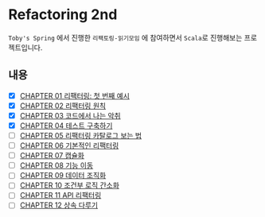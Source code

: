 # Refactoring 2nd

`Toby's Spring` 에서 진행한 `리팩토링-읽기모임` 에 참여하면서 `Scala`로 진행해보는 프로젝트입니다.  

## 내용

- [x] [CHAPTER 01 리팩터링: 첫 번째 예시](src/main/scala/ch01/README.md)
- [x] [CHAPTER 02 리팩터링 원칙](src/main/scala/ch02/README.md)
- [x] [CHAPTER 03 코드에서 나는 악취](src/main/scala/ch03/README.md)
- [x] [CHAPTER 04 테스트 구축하기](src/main/scala/ch04/README.md)
- [ ] [CHAPTER 05 리팩터링 카탈로그 보는 법](src/main/scala/ch05/README.md)
- [ ] [CHAPTER 06 기본적인 리팩터링](src/main/scala/ch06/README.md)
- [ ] [CHAPTER 07 캡슐화](src/main/scala/ch07/README.md)
- [ ] [CHAPTER 08 기능 이동](src/main/scala/ch08/README.md)
- [ ] [CHAPTER 09 데이터 조직화](src/main/scala/ch09/README.md)
- [ ] [CHAPTER 10 조건부 로직 간소화](src/main/scala/ch10/README.md)
- [ ] [CHAPTER 11 API 리팩터링](src/main/scala/ch11/README.md)
- [ ] [CHAPTER 12 상속 다루기](src/main/scala/ch12/README.md)
